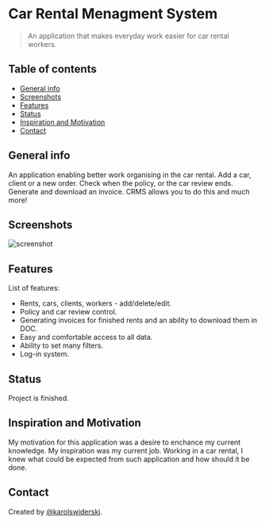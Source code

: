 # Car Rental Menagment System
> An application that makes everyday work easier for car rental workers.

## Table of contents
* [General info](#general-info)
* [Screenshots](#screenshots)
* [Features](#features)
* [Status](#status)
* [Inspiration and Motivation](#inspiration)
* [Contact](#contact)

## General info 
An application enabling better work organising in the car rental. Add a car, client or a new order. Check when the policy, or the car review ends. Generate and download an invoice. CRMS allows you to do this and much more!
## Screenshots
![screenshot](./img/screenshot.png)

## Features
List of features:
* Rents, cars, clients, workers - add/delete/edit.
* Policy and car review control.
* Generating invoices for finished rents and an ability to download them in DOC.
* Easy and comfortable access to all data.
* Ability to set many filters.
* Log-in system.

## Status
Project is finished.

## Inspiration and Motivation
My motivation for this application was a desire to enchance my current knowledge. 
My inspiration was my current job. Working in a car rental, I knew what could be expected from such application and how should it be done.

## Contact
Created by [@karolswiderski](https://github.com/karolswiderski/).
